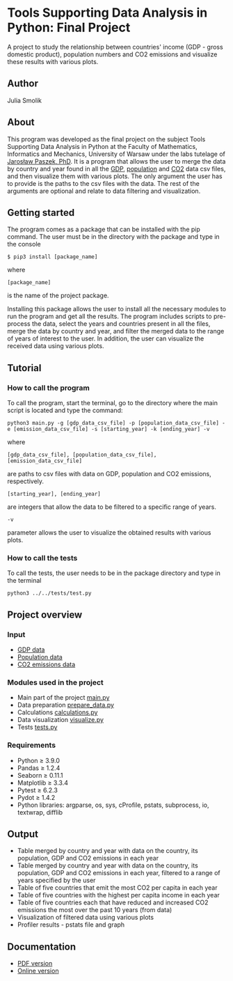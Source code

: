 # Tools Supporting Data Analysis in Python: Final Project
A project to study the relationship between countries' income (GDP - gross domestic product), population numbers and CO2 emissions and visualize these results with various plots.

## Author
Julia Smolik

## About
This program was developed as the final project on the subject Tools Supporting Data Analysis in Python at the Faculty of Mathematics, Informatics and Mechanics, University of Warsaw under the labs tutelage of [Jarosław Paszek, PhD](https://github.com/j-paszek). It is a program that allows the user to merge the data by country and year found in all the [GDP](https://data.worldbank.org/indicator/NY.GDP.MKTP.CD), [population](https://data.worldbank.org/indicator/SP.POP.TOTL) and [CO2](https://datahub.io/core/co2-fossil-by-nation) data csv files, and then visualize them with various plots. The only argument the user has to provide is the paths to the csv files with the data. The rest of the arguments are optional and relate to data filtering and visualization.

## Getting started

The program comes as a package that can be installed with the pip command. The user must be in the directory with the package and type in the console 

```
$ pip3 install [package_name]
```
where 
```
[package_name] 
```
is the name of the project package.

Installing this package allows the user to install all the necessary modules to run the program and get all the results. The program includes scripts to pre-process the data, select the years and countries present in all the files, merge the data by country and year, and filter the merged data to the range of years of interest to the user. In addition, the user can visualize the received data using various plots. 

## Tutorial
### How to call the program

To call the program, start the terminal, go to the directory where the main script is located and type the command:

```
python3 main.py -g [gdp_data_csv_file] -p [population_data_csv_file] -e [emission_data_csv_file] -s [starting_year] -k [ending_year] -v
```
where 
```
[gdp_data_csv_file], [population_data_csv_file], [emission_data_csv_file] 
```
are paths to csv files with data on GDP, population and CO2 emissions, respectively.
```
[starting_year], [ending_year]
```
are integers that allow the data to be filtered to a specific range of years.
```
-v 
```
parameter allows the user to visualize the obtained results with various plots. 

### How to call the tests
To call the tests, the user needs to be in the package directory and type in the terminal
```
python3 ../../tests/test.py
```


## Project overview

### Input
* [GDP data](https://data.worldbank.org/indicator/NY.GDP.MKTP.CD)
* [Population data](https://data.worldbank.org/indicator/SP.POP.TOTL)
* [CO2 emissions data](https://datahub.io/core/co2-fossil-by-nation)

### Modules used in the project
* Main part of the project [main.py](https://github.com/juliasmolik/NPD/blob/main/projekt/scripts/main.py)
* Data preparation [prepare_data.py](https://github.com/juliasmolik/NPD/blob/main/projekt/scripts/prepare_data.py)
* Calculations [calculations.py](https://github.com/juliasmolik/NPD/blob/main/projekt/scripts/calculations.py)
* Data visualization [visualize.py](https://github.com/juliasmolik/NPD/blob/main/projekt/scripts/visualize.py)
* Tests [tests.py](https://github.com/juliasmolik/NPD/blob/main/projekt/tests/test.py)

### Requirements
* Python ≥ 3.9.0
* Pandas ≥ 1.2.4
* Seaborn ≥ 0.11.1
* Matplotlib ≥ 3.3.4
* Pytest ≥ 6.2.3
* Pydot ≥ 1.4.2
* Python libraries: argparse, os, sys, cProfile, pstats, subprocess, io, textwrap, difflib


## Output
* Table merged by country and year with data on the country, its population, GDP and CO2 emissions in each year 
* Table merged by country and year with data on the country, its population, GDP and CO2 emissions in each year, filtered to a range of years specified by the user
* Table of five countries that emit the most CO2 per capita in each year
* Table of five countries with the highest per capita income in each year
* Table of five countries each that have reduced and increased CO2 emissions the most over the past 10 years (from data)
* Visualization of filtered data using various plots
* Profiler results - pstats file and graph

## Documentation

* [PDF version]()
* [Online version](https://students.mimuw.edu.pl/~js406162/npd/index.html)

